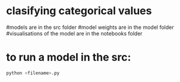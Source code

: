 # clasifying categorical values

#models are in the src folder
#model weights are in the model folder
#visualisations of the model are in the notebooks folder

# to run a model in the src:
```bash
python <filename>.py
```

